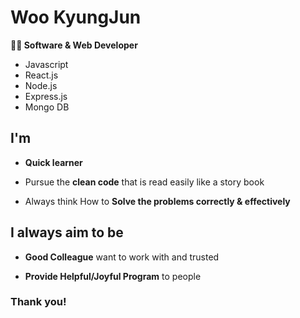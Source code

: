 # Woo KyungJun

<b>👨‍💻 Software & Web Developer</b>

- Javascript
- React.js
- Node.js
- Express.js
- Mongo DB

## I'm

- **Quick learner**

- Pursue the **clean code** that is read easily like a story book

- Always think How to **Solve the problems correctly & effectively**

## I always aim to be

- **Good Colleague** want to work with and trusted

- **Provide Helpful/Joyful Program** to people

### Thank you!
